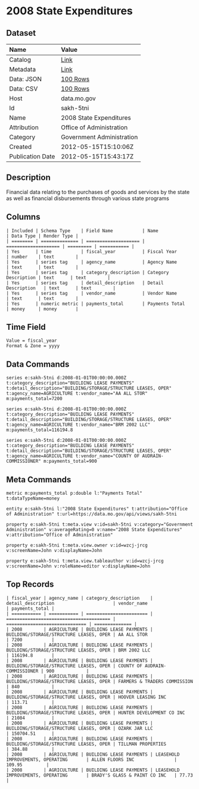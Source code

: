 # 2008 State Expenditures

## Dataset

| Name | Value |
| :--- | :---- |
| Catalog | [Link](https://catalog.data.gov/dataset/2008-state-expenditures-a891a) |
| Metadata | [Link](https://data.mo.gov/api/views/sakh-5tni) |
| Data: JSON | [100 Rows](https://data.mo.gov/api/views/sakh-5tni/rows.json?max_rows=100) |
| Data: CSV | [100 Rows](https://data.mo.gov/api/views/sakh-5tni/rows.csv?max_rows=100) |
| Host | data.mo.gov |
| Id | sakh-5tni |
| Name | 2008 State Expenditures |
| Attribution | Office of Administration |
| Category | Government Administration |
| Created | 2012-05-15T15:10:06Z |
| Publication Date | 2012-05-15T15:43:17Z |

## Description

Financial data relating to the purchases of goods and services by the state as well as financial disbursements through various state programs

## Columns

```ls
| Included | Schema Type    | Field Name           | Name                 | Data Type | Render Type |
| ======== | ============== | ==================== | ==================== | ========= | =========== |
| Yes      | time           | fiscal_year          | Fiscal Year          | number    | text        |
| Yes      | series tag     | agency_name          | Agency Name          | text      | text        |
| Yes      | series tag     | category_description | Category Description | text      | text        |
| Yes      | series tag     | detail_description   | Detail Description   | text      | text        |
| Yes      | series tag     | vendor_name          | Vendor Name          | text      | text        |
| Yes      | numeric metric | payments_total       | Payments Total       | money     | money       |
```

## Time Field

```ls
Value = fiscal_year
Format & Zone = yyyy
```

## Data Commands

```ls
series e:sakh-5tni d:2008-01-01T00:00:00.000Z t:category_description="BUILDING LEASE PAYMENTS" t:detail_description="BUILDING/STORAGE/STRUCTURE LEASES, OPER" t:agency_name=AGRICULTURE t:vendor_name="AA ALL STOR" m:payments_total=7200

series e:sakh-5tni d:2008-01-01T00:00:00.000Z t:category_description="BUILDING LEASE PAYMENTS" t:detail_description="BUILDING/STORAGE/STRUCTURE LEASES, OPER" t:agency_name=AGRICULTURE t:vendor_name="BRM 2002 LLC" m:payments_total=116194.8

series e:sakh-5tni d:2008-01-01T00:00:00.000Z t:category_description="BUILDING LEASE PAYMENTS" t:detail_description="BUILDING/STORAGE/STRUCTURE LEASES, OPER" t:agency_name=AGRICULTURE t:vendor_name="COUNTY OF AUDRAIN-COMMISSIONER" m:payments_total=900
```

## Meta Commands

```ls
metric m:payments_total p:double l:"Payments Total" t:dataTypeName=money

entity e:sakh-5tni l:"2008 State Expenditures" t:attribution="Office of Administration" t:url=https://data.mo.gov/api/views/sakh-5tni

property e:sakh-5tni t:meta.view v:id=sakh-5tni v:category="Government Administration" v:averageRating=0 v:name="2008 State Expenditures" v:attribution="Office of Administration"

property e:sakh-5tni t:meta.view.owner v:id=wzcj-jrcg v:screenName=John v:displayName=John

property e:sakh-5tni t:meta.view.tableauthor v:id=wzcj-jrcg v:screenName=John v:roleName=editor v:displayName=John
```

## Top Records

```ls
| fiscal_year | agency_name | category_description    | detail_description                      | vendor_name                    | payments_total | 
| =========== | =========== | ======================= | ======================================= | ============================== | ============== | 
| 2008        | AGRICULTURE | BUILDING LEASE PAYMENTS | BUILDING/STORAGE/STRUCTURE LEASES, OPER | AA ALL STOR                    | 7200           | 
| 2008        | AGRICULTURE | BUILDING LEASE PAYMENTS | BUILDING/STORAGE/STRUCTURE LEASES, OPER | BRM 2002 LLC                   | 116194.8       | 
| 2008        | AGRICULTURE | BUILDING LEASE PAYMENTS | BUILDING/STORAGE/STRUCTURE LEASES, OPER | COUNTY OF AUDRAIN-COMMISSIONER | 900            | 
| 2008        | AGRICULTURE | BUILDING LEASE PAYMENTS | BUILDING/STORAGE/STRUCTURE LEASES, OPER | FARMERS & TRADERS COMMISSION   | 840            | 
| 2008        | AGRICULTURE | BUILDING LEASE PAYMENTS | BUILDING/STORAGE/STRUCTURE LEASES, OPER | HOOVER LEASING INC             | 113.71         | 
| 2008        | AGRICULTURE | BUILDING LEASE PAYMENTS | BUILDING/STORAGE/STRUCTURE LEASES, OPER | HUNTER DEVELOPMENT CO INC      | 21084          | 
| 2008        | AGRICULTURE | BUILDING LEASE PAYMENTS | BUILDING/STORAGE/STRUCTURE LEASES, OPER | OZARK JAR LLC                  | 150704.51      | 
| 2008        | AGRICULTURE | BUILDING LEASE PAYMENTS | BUILDING/STORAGE/STRUCTURE LEASES, OPER | TILLMAN PROPERTIES             | 384.88         | 
| 2008        | AGRICULTURE | BUILDING LEASE PAYMENTS | LEASEHOLD IMPROVEMENTS, OPERATING       | ALLEN FLOORS INC               | 109.95         | 
| 2008        | AGRICULTURE | BUILDING LEASE PAYMENTS | LEASEHOLD IMPROVEMENTS, OPERATING       | BRADY'S GLASS & PAINT CO INC   | 77.73          | 
```